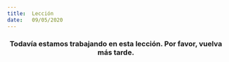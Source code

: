 ```yaml
---
title:  Lección
date:   09/05/2020
---
```


### <center>Todavía estamos trabajando en esta lección. Por favor, vuelva más tarde.</center>